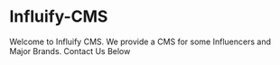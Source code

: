 # Influify-CMS
Welcome to Influify CMS. We provide a CMS for some Influencers and Major Brands. Contact Us Below
